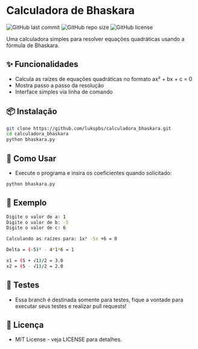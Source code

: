 # Calculadora de Bhaskara

![GitHub last commit](https://img.shields.io/github/last-commit/lukspbs/calculadora_bhaskara)
![GitHub repo size](https://img.shields.io/github/repo-size/lukspbs/calculadora_bhaskara)
![GitHub license](https://img.shields.io/github/license/lukspbs/calculadora_bhaskara)

Uma calculadora simples para resolver equações quadráticas usando a fórmula de Bhaskara.

## ✨ Funcionalidades

- Calcula as raízes de equações quadráticas no formato ax² + bx + c = 0
- Mostra passo a passo da resolução
- Interface simples via linha de comando

## 📦 Instalação

```bash
git clone https://github.com/lukspbs/calculadora_bhaskara.git
cd calculadora_bhaskara
python bhaskara.py
```

## 🚀 Como Usar
- Execute o programa e insira os coeficientes quando solicitado:

```bash
python bhaskara.py
```

## 📝 Exemplo
```bash
Digite o valor de a: 1
Digite o valor de b: -5
Digite o valor de c: 6

Calculando as raízes para: 1x² -5x +6 = 0

Delta = (-5)² - 4*1*6 = 1

x1 = (5 + √1)/2 = 3.0
x2 = (5 - √1)/2 = 2.0
```

## 🧪 Testes
- Essa branch é destinada somente para testes, fique a vontade para executar seus testes e realizar pull requests!


## 📄 Licença
- MIT License - veja LICENSE para detalhes.